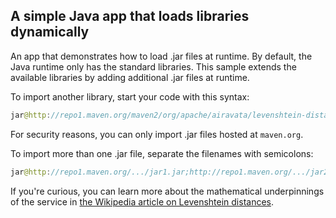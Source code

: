 ## A simple Java app that loads libraries dynamically 

An app that demonstrates how to load .jar files at runtime. By default, the Java runtime only has the standard libraries. This 
sample extends the available libraries by adding additional .jar files at runtime. 

To import another library, start your code with this syntax: 

```java
jar@http://repo1.maven.org/maven2/org/apache/airavata/levenshtein-distance-service/0.2-incubating/levenshtein-distance-service-0.2-incubating.jar
```

For security reasons, you can only import .jar files hosted at `maven.org`.

To import more than one .jar file, separate the filenames with semicolons: 

```java
jar@http://repo1.maven.org/.../jar1.jar;http://repo1.maven.org/.../jar2.jar
```

If you're curious, you can learn more about the mathematical underpinnings of the service in 
[the Wikipedia article on Levenshtein distances](https://en.wikipedia.org/wiki/Levenshtein_distance). 
